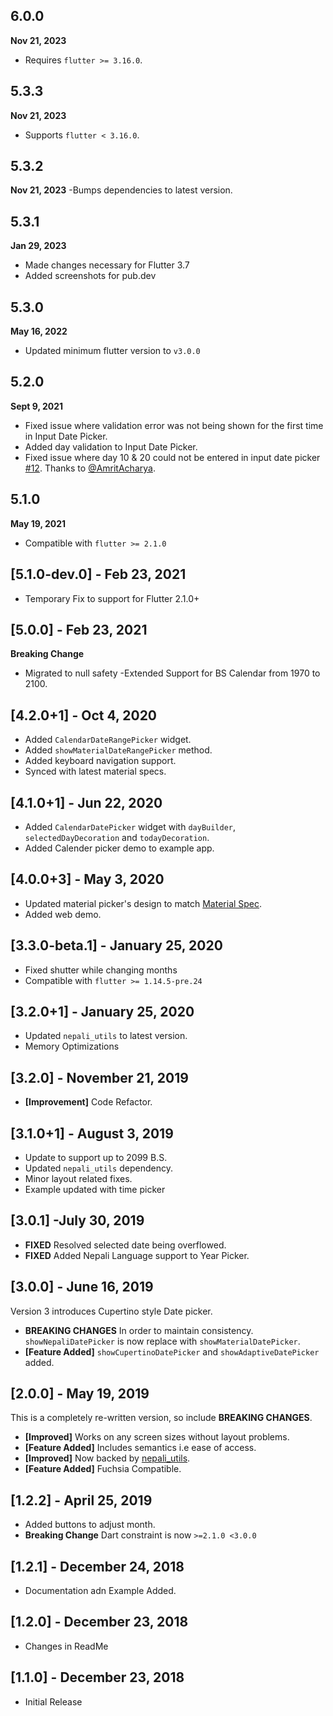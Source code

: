 ## 6.0.0
**Nov 21, 2023**
- Requires `flutter >= 3.16.0`.

## 5.3.3
**Nov 21, 2023**
- Supports `flutter < 3.16.0`.

## 5.3.2
**Nov 21, 2023**
-Bumps dependencies to latest version.

## 5.3.1
**Jan 29, 2023**
- Made changes necessary for Flutter 3.7
- Added screenshots for pub.dev

## 5.3.0
**May 16, 2022**
- Updated minimum flutter version to `v3.0.0`

## 5.2.0
**Sept 9, 2021**
- Fixed issue where validation error was not being shown for the first time in Input Date Picker.
- Added day validation to Input Date Picker.
- Fixed issue where day 10 & 20 could not be entered in input date picker [#12](https://github.com/sarbagyastha/nepali_date_picker/pull/12). Thanks to [@AmritAcharya](https://github.com/Amritacharya).

## 5.1.0
**May 19, 2021**
- Compatible with `flutter >= 2.1.0`

## [5.1.0-dev.0] - Feb 23, 2021
- Temporary Fix to support for Flutter 2.1.0+

## [5.0.0] - Feb 23, 2021
**Breaking Change**
- Migrated to null safety
-Extended Support for BS Calendar from 1970 to 2100.

## [4.2.0+1] - Oct 4, 2020
* Added `CalendarDateRangePicker` widget.
* Added `showMaterialDateRangePicker` method.
* Added keyboard navigation support.
* Synced with latest material specs.

## [4.1.0+1] - Jun 22, 2020
* Added `CalendarDatePicker` widget with `dayBuilder`, `selectedDayDecoration` and `todayDecoration`.
* Added Calender picker demo to example app.

## [4.0.0+3] - May 3, 2020
* Updated material picker's design to match [Material Spec](https://material.io/components/pickers).
* Added web demo.

## [3.3.0-beta.1] - January 25, 2020
* Fixed shutter while changing months
* Compatible with `flutter >= 1.14.5-pre.24`

## [3.2.0+1] - January 25, 2020
* Updated `nepali_utils` to latest version.
* Memory Optimizations

## [3.2.0] - November 21, 2019
* **[Improvement]** Code Refactor.

## [3.1.0+1] - August 3, 2019
* Update to support up to 2099 B.S.
* Updated `nepali_utils` dependency.
* Minor layout related fixes.
* Example updated with time picker

## [3.0.1] -July 30, 2019
* **FIXED** Resolved selected date being overflowed.
* **FIXED** Added Nepali Language support to Year Picker.

## [3.0.0] - June 16, 2019
Version 3 introduces Cupertino style Date picker.

* **BREAKING CHANGES** In order to maintain consistency.
`showNepaliDatePicker` is now replace with `showMaterialDatePicker`.
* **[Feature Added]** `showCupertinoDatePicker` and `showAdaptiveDatePicker` added.

## [2.0.0] - May 19, 2019
This is a completely re-written version, so include **BREAKING
CHANGES**.
* **[Improved]** Works on any screen sizes without layout problems.
* **[Feature Added]** Includes semantics i.e ease of access.
* **[Improved]** Now backed by
  [nepali_utils](https://pub.dev/packages/nepali_utils).
* **[Feature Added]** Fuchsia Compatible.

## [1.2.2] - April 25, 2019

* Added buttons to adjust month.
* **Breaking Change** Dart constraint is now `>=2.1.0 <3.0.0`

## [1.2.1] - December 24, 2018

* Documentation adn Example Added. 

## [1.2.0] - December 23, 2018

* Changes in ReadMe

## [1.1.0] - December 23, 2018

* Initial Release

